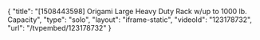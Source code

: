 {
    "title": "[1508443598] Origami Large Heavy Duty Rack w\/up to 1000 lb. Capacity",
    "type": "solo",
    "layout": "iframe-static",
    "videoId": "123178732",
    "url": "\/tvpembed\/123178732"
}